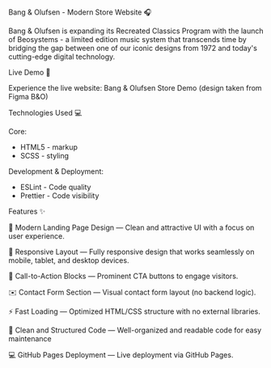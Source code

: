 Bang & Olufsen - Modern Store Website 🎧

Bang & Olufsen is expanding its Recreated Classics Program with the launch of Beosystems - a limited edition music system that transcends time by bridging the gap between one of our iconic designs from 1972 and today's cutting-edge digital technology.

Live Demo 🛜

Experience the live website: Bang & Olufsen Store Demo
(design taken from Figma B&O)

Technologies Used 💻

Core:

- HTML5 - markup
- SCSS - styling

Development & Deployment:

- ESLint - Code quality
- Prettier - Code visibility

Features ✨

🎨 Modern Landing Page Design — Clean and attractive UI with a focus on user experience.

📱 Responsive Layout — Fully responsive design that works seamlessly on mobile, tablet, and desktop devices.

💬 Call-to-Action Blocks — Prominent CTA buttons to engage visitors.

✉️ Contact Form Section — Visual contact form layout (no backend logic).

⚡ Fast Loading — Optimized HTML/CSS structure with no external libraries.

🔧 Clean and Structured Code — Well-organized and readable code for easy maintenance

💻 GitHub Pages Deployment — Live deployment via GitHub Pages.
